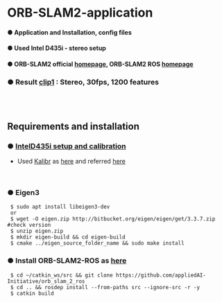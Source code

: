 # ORB-SLAM2-application
#### ● Application and Installation, config files
#### ● Used Intel D435i - stereo setup
#### ● ORB-SLAM2 official [homepage](https://github.com/raulmur/ORB_SLAM2), ORB-SLAM2 ROS [homepage](https://github.com/appliedAI-Initiative/orb_slam_2_ros)
### ● Result [clip1](https://youtu.be/-jueoC-YqF4) : Stereo, 30fps, 1200 features

<br><br>

## Requirements and installation

### ● [IntelD435i setup and calibration](https://github.com/engcang/VINS-application/tree/Intel-D435i)
  + Used [Kalibr](https://github.com/ethz-asl/kalibr) as [here](https://github.com/engcang/vins-application#-calibration--kalibr---synchronization-time-offset-extrinsic-parameter) and referred [here](https://support.stereolabs.com/hc/en-us/articles/360012749113-How-can-I-use-Kalibr-with-the-ZED-Mini-camera-in-ROS-)

<br>

### ● Eigen3
  ~~~shell
   $ sudo apt install libeigen3-dev
   or
   $ wget -O eigen.zip http://bitbucket.org/eigen/eigen/get/3.3.7.zip #check version
   $ unzip eigen.zip
   $ mkdir eigen-build && cd eigen-build
   $ cmake ../eigen_source_folder_name && sudo make install
  ~~~

### ● Install ORB-SLAM2-ROS as [here](https://github.com/appliedAI-Initiative/orb_slam_2_ros)
 ~~~shell
  $ cd ~/catkin_ws/src && git clone https://github.com/appliedAI-Initiative/orb_slam_2_ros
  $ cd .. && rosdep install --from-paths src --ignore-src -r -y
  $ catkin build
 ~~~
